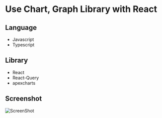# Use Chart, Graph Library with React

## Language

- Javascript
- Typescript

## Library

- React
- React-Query
- apexcharts

## Screenshot
![ScreenShot](https://user-images.githubusercontent.com/67620484/142761104-15c46976-7831-4bed-90f9-4e184ed7bca3.png)
